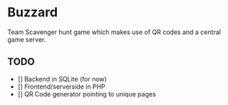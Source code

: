 # Buzzard

Team Scavenger hunt game which makes use of QR codes and a central game server.


## TODO

- [] Backend in SQLite (for now)
- [] Frontend/serverside in PHP
- [] QR Code generator pointing to unique pages
